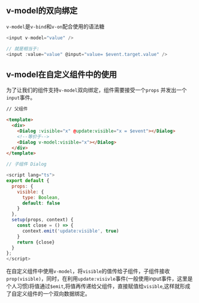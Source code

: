 ## v-model的双向绑定

`v-model`是`v-bind`和`v-on`配合使用的语法糖

```javascript
<input v-model="value" />

// 就是相当于: 
<input :value="value" @input="value= $event.target.value" />
```



## v-model在自定义组件中的使用

为了让我们的组件支持`v-model`双向绑定，组件需要接受一个`props` 并发出一个`input`事件。

```html
// 父组件

<template>
  <div>
    <Dialog :visible="x" @update:visible="x = $event"></Dialog>
    <!--等价于-->
    <Dialog v-model:visible="x"></Dialog>
  </div>
</template>
```



```js
// 子组件 Dialog

<script lang="ts">
export default {
  props: {
    visible: {
      type: Boolean,
      default: false
    }
  },
  setup(props, context) {
    const close = () => {
      context.emit('update:visible', true)
    }
    return {close}
  }
};
</script>
```



在自定义组件中使用`v-model`，将`visible`的值传给子组件，子组件接收`prop(visible)`，同时，在利用`update:visivle`事件(一般使用input事件，这里是个人习惯)将值通过`$emit`,将值再传递给父组件，直接赋值给`visible`,这样就形成了自定义组件的一个双向数据绑定。